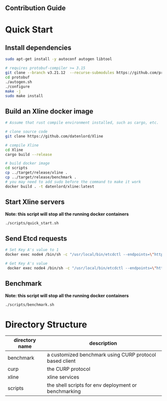 Contribution Guide
----

# Quick Start

## Install dependencies
```bash
sudo apt-get install -y autoconf autogen libtool

# requires protobuf-compiler >= 3.15
git clone --branch v3.21.12  --recurse-submodules https://github.com/protocolbuffers/protobuf
cd protobuf
./autogen.sh
./configure
make -j
sudo make install 
```

## Build an Xline docker image

```bash
# Assume that rust compile environment installed, such as cargo, etc.

# clone source code
git clone https://github.com/datenlord/Xline

# compile Xline
cd Xline
cargo build --release

# build docker image
cd scripts
cp ../target/release/xline .
cp ../target/release/benchmark .
# you may need to add sudo before the command to make it work
docker build . -t datenlord/xline:latest
```

## Start Xline servers

**Note: this script will stop all the running docker containers**

``` bash
./scripts/quick_start.sh
```

## Send Etcd requests

``` bash
# Set Key A's value to 1
docker exec node4 /bin/sh -c "/usr/local/bin/etcdctl --endpoints=\"http://172.20.0.3:2379\" put A 1"

# Get Key A's value
 docker exec node4 /bin/sh -c "/usr/local/bin/etcdctl --endpoints=\"http://172.20.0.3:2379\" get A"
```

## Benchmark

**Note: this script will stop all the running docker containers**
```bash
./scripts/benchmark.sh
```

# Directory Structure

| directory name | description |
|----------------|-------------|
| benchmark      | a customized benchmark using CURP protocol based client |
| curp           | the CURP protocol |
| xline          | xline services |
| scripts        | the shell scripts for env deployment or benchmarking |
